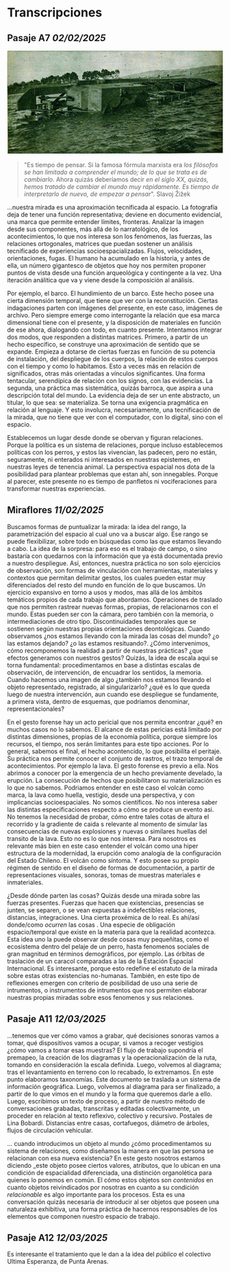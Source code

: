 # Transcripciones

## Pasaje A7 _02/02/2025_

![hundimiento del vapor cautin](/Oi/img/CATASTROFES%20Y%20TRAGEDIAS%20DE%20CHILE.png)

> "Es tiempo de pensar. Si la famosa fórmula marxista era _los filósofos se han limitado a comprender el mundo; de lo que se trata es de cambiarlo_. Ahora quizás deberíamos decir _en el siglo XX, quizás, hemos tratado de cambiar el mundo muy rápidamente. Es tiempo de interpretarlo de nuevo, de empezar a pensar_". Slavoj Žižek


...nuestra mirada es una aproximación tecnificada al espacio. La fotografía deja de tener una función representativa; deviene en documento evidencial, una marca que permite entender límites, fronteras. Analizar la imagen desde sus componentes, más allá de lo narratológico, de los acontecimientos, lo que nos interesa son los fenómenos, las fuerzas, las relaciones ortogonales, matrices que puedan sostener un análisis tecnificado de experiencias socioespacializadas. Flujos, velocidades, orientaciones, fugas. El humano ha acumulado en la historia, y antes de ella, un número gigantesco de objetos que hoy nos permiten proponer puntos de vista desde una función arqueológica y contingente a la vez. Una iteración análitica que va y viene desde la composición al análisis.

Por ejemplo, el barco. El hundimiento de un barco. Este hecho posee una cierta dimensión temporal, que tiene que ver con la reconstitución. Ciertas indagaciones parten con imágenes del presente, en este caso, imágenes de archivo. Pero siempre emerge como interrogante la relación que esa marca dimensional  tiene con el presente, y la disposición de materiales en función de ese ahora, dialogando con todo, en cuanto presente. Intentamos integrar dos modos, que responden a distintas matrices. Primero, a partir de un hecho específico, se construye una aproximación de sentido que se expande. Empieza a dotarse de ciertas fuerzas en función de su potencia de instalación, del despliegue de los cuerpos, la relación de estos cuerpos con el tiempo y como lo habitamos. Esto a veces más en relación de significados, otras más orientadas a vínculos significantes. Una forma tentacular, serendípica de relación con los signos, con las evidencias. La segunda, una práctica mas sistemática, quizás barroca, que aspira a una descripción total del mundo. La evidencia deja de ser un ente abstracto, un titular, lo que sea: se materializa. Se torna una exigencia pragmática en relación al lenguaje. Y esto involucra, necesariamente, una tecnificación de la mirada, que no tiene que ver con el computador, con lo digital, sino con el espacio.

Establecemos un lugar desde donde se obervan y figuran relaciones. Porque la política es un sistema de relaciones, porque incluso establecemos políticas con los perros, y estos las vivencian, las padecen, pero no están, seguramente, ni enterados ni interesados en nuestras epistemes, en nuestras leyes de tenencia animal. La perspectiva espacial nos dota de la posibilidad para plantear problemas que estan ahí, son innegables. Porque al parecer, este presente no es tiempo de panfletos ni vociferaciones para transformar nuestras experiencias.

## Miraflores _11/02/2025_

Buscamos formas de puntualizar la mirada: la idea del rango, la parametrización del espacio al cual uno va a buscar algo. Ese rango se puede flexibilizar, sobre todo en búsquedas como las que estamos llevando a cabo. La idea de la sorpresa: para eso es el trabajo de campo, o sino bastaría con quedarnos con la información que ya está documentada previo a nuestro despliegue. Así, entonces, nuestra práctica no son solo ejercicios de observación, son formas de vinculación con herramientas, materiales y contextos que permitan delimitar gestos, los cuales pueden estar muy diferenciados del resto del mundo en función de lo que buscamos. Un ejercicio expansivo en torno a usos y modos, mas allá de los ámbitos temáticos propios de cada trabajo que abordamos. Operaciones de traslado que nos permiten rastrear nuevas formas, propias, de relacionarnos con el mundo. Estas pueden ser con la cámara, pero también con la memoria, o intermediaciones de otro tipo. Discontinuidades temporales que se sostienen según nuestras propias orientaciones deontológicas. Cuando observamos ¿nos estamos llevando con la mirada las cosas del mundo? ¿o las estamos dejando? ¿o las estamos resituando?. ¿Cómo intervenimos, cómo recomponemos la realidad a partir de nuestras prácticas? ¿que efectos generamos con nuestros gestos? Quizás, la idea de escala aquí se torna fundamental: procedimentamos en base a distintas escalas de observación, de intervención, de encuadrar los sentidos, la memoria. Cuando hacemos una imagen de algo ¿también nos estamos llevando el objeto representado, registrado, al singularizarlo? ¿qué es lo que queda luego de nuestra intervención, aun cuando ese despliegue se fundamente, a primera vista, dentro de esquemas, que podriamos denominar, representacionales?

En el gesto forense hay un acto pericial que nos permita encontrar ¿qué? en muchos casos no lo sabemos. El alcance de estas pericias está limitado por distintas dimensiones, propias de la economía política, porque siempre los recursos, el tiempo, nos serán limitantes para este tipo acciones. Por lo general, sabemos el final, el hecho acontencido, lo que posibilita el peritaje. Su práctica nos permite conocer el conjunto de rastros, el trazo temporal de acontecimientos. Por ejemplo la lava. El gesto forense es previo a ella. Nos abrimos a conocer por la emergencia de un hecho previamente develado, la erupción. La consecución de hechos que posibilitaron su materialización es lo que no sabemos. Podriamos entender en este caso el volcán como marca, la lava como huella, vestigio, desde una perspectiva, y con implicancias socioespaciales. No somos científicos. No nos interesa saber las distintas especificaciones respecto a cómo se produce un evento asi. No tenemos la necesidad de probar, cómo  entre tales cotas de altura el recorrido y la gradiente de caida s relevante al momento de simular las consecuencias de nuevas explosiones y nuevas o similares huellas del transito de la lava. Esto no es lo que nos interesa. Para nosotros es relevante más bien en este caso entender el volcán como una hiper estructura de la modernidad, la erupción como analogía de la configuración del Estado Chileno. El volcán como síntoma. Y esto posee su propio régimen de sentido en el diseño de formas de documentación, a partir de representaciones visuales, sonoras, tomas de muestras materiales e inmateriales. 

¿Desde dónde parten las cosas? Quizás desde una mirada sobre las fuerzas presentes. Fuerzas que hacen que existencias, presencias se junten, se separen, o se vean expuestas a indefectibles relaciones, distancias, integraciones. Una cierta proxémica de lo real. Es ahí/así donde/como _ocurren_ las cosas . Una especie de obligación espacio/temporal que existe en la materia para que la realidad acontezca. Esta idea uno la puede observar desde cosas muy pequeñitas, como el ecosistema dentro del pelaje de un perro, hasta fenomenos sociales de gran magnitud en términos demográficos, por ejemplo. Las órbitas de traslación de un caracol comparadas a las de la Estación Espacial Internacional. Es interesante, porque esto redefine el estatuto de la mirada sobre estas otras existencias no-humanas. También, en este tipo de reflexiones emergen con criterio de posibilidad de uso una serie de intrumentos, o instrumentos de intrumentos que nos permiten elaborar nuestras propias miradas sobre esos fenomenos y sus relaciones. 

## Pasaje A11 _12/03/2025_

...tenemos que ver cómo vamos a grabar, qué decisiones sonoras vamos a tomar, qué dispositivos vamos a ocupar, si vamos a recoger vestigios ¿cómo vamos a tomar esas muestras? El flujo de trabajo supondría el premapeo, la creación de los diagramas y la operacionalización de la ruta, tomando en consideración la escala definida. Luego, volvemos al diagrama; tras el levantamiento en terreno con lo recabado, lo extremamos. En este punto elaboramos taxonomías. Este documento se traslada a un sistema de información geográfica. Luego, volvemos al diagrama para ser finalizado, a partir de lo que vimos en el mundo y la forma que queremos darle a ello. Luego, escribimos un texto de proceso, a partir de nuestro método de conversaciones grabadas, transcritas y editadas colectivamente, un proceder en relación al texto reflexivo, colectivo y recursivo. Postales de Lina Bobardi. Distancias entre casas, cortafuegos, diámetro de árboles, flujos de circulación vehicular. 

... cuando introducimos un objeto al mundo ¿cómo procedimentamos su sistema de relaciones, como diseñamos la manera en que las persona se relacionan con esa nueva existencia? En este gesto nosotros estamos diciendo _este objeto posee ciertos valores, atributos, que lo ubican en una condición de espacialidad diferenciada, una distinción organolética para quienes lo ponemos en común. El cómo estos objetos son _contenidos_ en cuanto objetos reivindicados por nosotras en cuanto a su condición _relacionable_ es algo importante para los procesos. Esta es una conversación quizás necesaria de introducir al ser objetos que poseen una naturaleza exhibitiva, una forma práctica de hacernos responsables de los elementos que componen nuestro espacio de trabajo. 

## Pasaje A12 _12/03/2025_

Es interesante el tratamiento que le dan a la idea del _público_ el colectivo Ultima Esperanza, de Punta Arenas. 